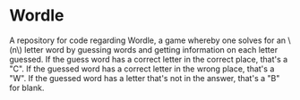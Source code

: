 # Wordle
A repository for code regarding Wordle, a game whereby one solves for an \\(n\\) letter word by guessing words and getting information on each letter guessed. If the guess word has a correct letter in the correct place, that's a "C". If the guessed word has a correct letter in the wrong place, that's a "W". If the guessed word has a letter that's not in the answer, that's a "B" for blank.
